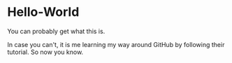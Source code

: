 # Hello-World
You can probably get what this is.

In case you can't, it is me learning my way around GitHub by following their tutorial. So now you know.
